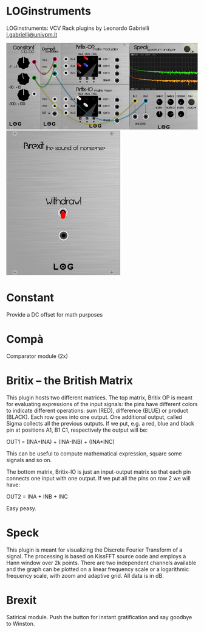 # LOGinstruments
LOGinstruments: VCV Rack plugins by Leonardo Gabrielli <l.gabrielli@univpm.it>

![family portrait](/res/family-portrait.png?raw=true "LOGinstruments modules")
![black sheep](/res/black-sheep.png?raw=true "black sheep")

# Constant
Provide a DC offset for math purposes 

# Compà
Comparator module (2x)

# Britix – the British Matrix
This plugin hosts two different matrices. The top matrix, Britix OP is meant for evaluating expressions of the input signals: the pins have different colors to indicate different operations: sum (RED), difference (BLUE) or product (BLACK). Each row goes into one output. One additional output, called Sigma collects all the previous outputs. If we put, e.g. a red, blue and black pin at positions A1, B1 C1, respectively the output will be:

OUT1 = (INA+INA) + (INA-INB) + (INA*INC)

This can be useful to compute mathematical expression, square some signals and so on.

The bottom matrix, Britix-IO is just an input-output matrix so that each pin connects one input with one output. If we put all the pins on row 2 we will have:

OUT2 = INA + INB + INC

Easy peasy.

# Speck
This plugin is meant for visualizing the Discrete Fourier Transform of a signal. The processing is based on KissFFT source code and employs a Hann window over 2k points. There are two independent channels available and the graph can be plotted on a linear frequency scale or a logarithmic frequency scale, with zoom and adaptive grid. All data is in dB.

# Brexit
Satirical module. Push the button for instant gratification and say goodbye to Winston.
